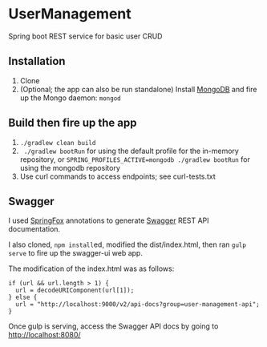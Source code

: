 # UserManagement
Spring boot REST service for basic user CRUD

## Installation

1. Clone
2. (Optional; the app can also be run standalone) Install [MongoDB](http://docs.mongodb.org/master/installation/) and fire up the Mongo daemon: `mongod`

## Build then fire up the app

1. `./gradlew clean build`
2. ` ./gradlew bootRun` for using the default profile for the in-memory repository, or `SPRING_PROFILES_ACTIVE=mongodb ./gradlew bootRun` for using the mongodb repository
3. Use curl commands to access endpoints; see curl-tests.txt

## Swagger
I used [SpringFox](https://github.com/springfox/springfox) annotations to generate [Swagger](http://swagger.io/) REST API documentation.

I also cloned, `npm install`ed, modified the dist/index.html, then ran `gulp serve` to fire up the swagger-ui web app.

The modification of the index.html was as follows:
```
if (url && url.length > 1) {
  url = decodeURIComponent(url[1]);
} else {
  url = "http://localhost:9000/v2/api-docs?group=user-management-api";
}
```

Once gulp is serving, access the Swagger API docs by going to [http://localhost:8080/](http://localhost:8080/)
